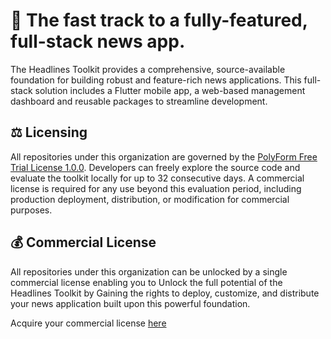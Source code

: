 # 🚀 The fast track to a fully-featured, full-stack news app.

The Headlines Toolkit provides a comprehensive, source-available foundation for building robust and feature-rich news applications. This full-stack solution includes a Flutter mobile app, a web-based management dashboard and reusable packages to streamline development.

## ⚖️ Licensing

All repositories under this organization are governed by the [PolyForm Free Trial License 1.0.0](https://polyformproject.org/licenses/free-trial/1.0.0). Developers can freely explore the source code and evaluate the toolkit locally for up to 32 consecutive days. A commercial license is required for any use beyond this evaluation period, including production deployment, distribution, or modification for commercial purposes.

## 💰 Commercial License

All repositories under this organization can be unlocked by a single commercial license enabling you to Unlock the full potential of the Headlines Toolkit by Gaining the rights to deploy, customize, and distribute your news application built upon this powerful foundation.

Acquire your commercial license [here]()
